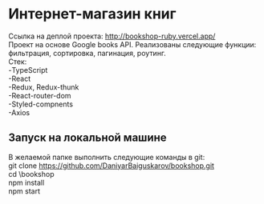 # Интернет-магазин книг
Ссылка на деплой проекта: http://bookshop-ruby.vercel.app/  
Проект на основе Google books API. Реализованы следующие функции: фильтрация, сортировка, пагинация, роутинг.  
Стек:  
-TypeScript  
-React  
-Redux, Redux-thunk  
-React-router-dom  
-Styled-compnents  
-Axios  
  
  
## Запуск на локальной машине
В желаемой папке выполнить следующие команды в git:  
git clone https://github.com/DaniyarBaiguskarov/bookshop.git  
cd \bookshop  
npm install  
npm start  

